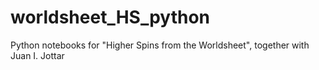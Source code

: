 # worldsheet_HS_python
Python notebooks for "Higher Spins from the Worldsheet", together with Juan I. Jottar

